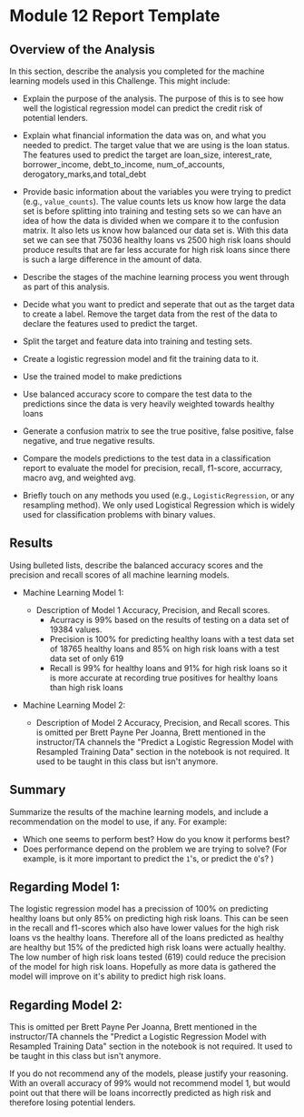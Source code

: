 # Module 12 Report Template

## Overview of the Analysis

In this section, describe the analysis you completed for the machine learning models used in this Challenge. This might include:

* Explain the purpose of the analysis.
The purpose of this is to see how well the logistical regression model can predict the credit risk of potential lenders.

* Explain what financial information the data was on, and what you needed to predict.
The target value that we are using is the loan status. The features used to predict the target are loan_size, interest_rate, borrower_income, debt_to_income, num_of_accounts, derogatory_marks,and total_debt

* Provide basic information about the variables you were trying to predict (e.g., `value_counts`).
The value counts lets us know how large the data set is before splitting into training and testing sets so we can have an idea of how the data is divided when we compare it to the confusion matrix.  It also lets us know how balanced our data set is. With this data set we can see that 75036 healthy loans vs 2500 high risk loans should produce results that are far less accurate for high risk loans since there is such a large difference in the amount of data.

* Describe the stages of the machine learning process you went through as part of this analysis.
 * Decide what you want to predict and seperate that out as the target data to create a label. Remove the target data from the rest of the data to declare the features used to predict the target.
 * Split the target and feature data into training and testing sets.
 * Create a logistic regression model and fit the training data to it.
 * Use the trained model to make predictions
 * Use balanced accuracy score to compare the test data to the predictions since the data is very heavily weighted towards healthy loans
 * Generate a confusion matrix to see the true positive, false positive, false negative, and true negative results.
 * Compare the models predictions to the test data in a classification report to evaluate the model for precision, recall, f1-score, accurracy, macro avg, and weighted avg. 

* Briefly touch on any methods you used (e.g., `LogisticRegression`, or any resampling method).
We only used Logistical Regression which is widely used for classification problems with binary values.

## Results

Using bulleted lists, describe the balanced accuracy scores and the precision and recall scores of all machine learning models.

* Machine Learning Model 1:
  * Description of Model 1 Accuracy, Precision, and Recall scores. 
      *  Acurracy is 99% based on the results of testing on a data set of 19384 values.
      *  Precision is 100% for predicting healthy loans with a test data set of 18765 healthy loans and 85% on high risk loans with a test data set of only 619
      *  Recall is 99% for healthy loans and 91% for high risk loans so it is more accurate at recording true positives for healthy loans than high risk loans
 



* Machine Learning Model 2:
  * Description of Model 2 Accuracy, Precision, and Recall scores.
 This is omitted per Brett Payne
 Per Joanna,
 Brett mentioned in the instructor/TA channels the
 "Predict a Logistic Regression Model with Resampled Training Data" 
 section in the notebook is not required. 
 It used to be taught in this class but isn't anymore.

## Summary

Summarize the results of the machine learning models, and include a recommendation on the model to use, if any. For example:
* Which one seems to perform best? How do you know it performs best?
* Does performance depend on the problem we are trying to solve? (For example, is it more important to predict the `1`'s, or predict the `0`'s? )

## Regarding Model 1:
The logistic regression model has a precission of 100%  on predicting healthy loans but only 85% on predicting high risk loans. This can be seen in the recall and f1-scores which also have lower values for the high risk loans vs the healthy loans. Therefore all of the loans predicted as healthy are healthy but 15% of the predicted high risk loans were actually healthy.  The low number of high risk loans tested (619) could reduce the precision of the model for high risk loans. Hopefully as more data is gathered the model will improve on it's ability to predict high risk loans.

## Regarding Model 2:
 This is omitted per Brett Payne
 Per Joanna,
 Brett mentioned in the instructor/TA channels the
 "Predict a Logistic Regression Model with Resampled Training Data" 
 section in the notebook is not required. 
 It used to be taught in this class but isn't anymore.

If you do not recommend any of the models, please justify your reasoning.
With an overall accuracy of 99% would not recommend model 1, but would point out that there will be loans incorrectly predicted as high risk and therefore losing potential lenders.
